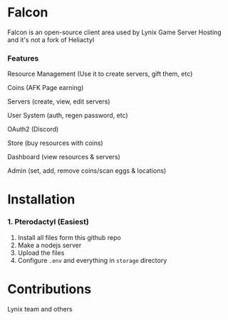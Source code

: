 # Falcon
Falcon is an open-source client area used by Lynix Game Server Hosting and it's not a fork of Heliactyl

### Features
Resource Management (Use it to create servers, gift them, etc)

Coins (AFK Page earning)

Servers (create, view, edit servers)

User System (auth, regen password, etc)

OAuth2 (Discord)

Store (buy resources with coins)

Dashboard (view resources & servers)

Admin (set, add, remove coins/scan eggs & locations)

# Installation

### 1. Pterodactyl (Easiest)
1. Install all files form this github repo
2. Make a nodejs server
3. Upload the files
4. Configure ``.env`` and everything in ``storage`` directory

# Contributions
Lynix team and others

